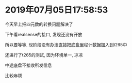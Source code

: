 # 2019年07月05日17:58:53

今天早上把四元数的转换问题解决了

下午看realsense的接口, 发现还没有开放

所以要等等, 现阶段没有办法直接把底盘里程计数据加入到t265中

还进行了t265的测试, 因为环境单一, 凉凉

中途底盘不接收所发信息

比较麻烦